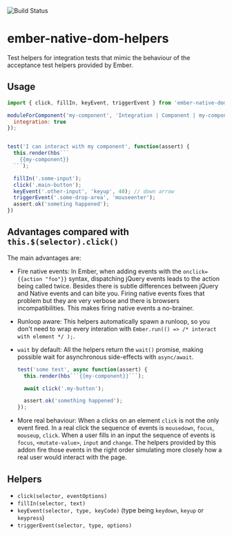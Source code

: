 ![Build Status](https://travis-ci.org/cibernox/ember-native-dom-helpers.svg?branch=master)

# ember-native-dom-helpers

Test helpers for integration tests that mimic the behaviour of the acceptance test
helpers provided by Ember.

## Usage

```js
import { click, fillIn, keyEvent, triggerEvent } from 'ember-native-dom-helpers/test-support/helpers';

moduleForComponent('my-component', 'Integration | Component | my-component', {
  integration: true
});


test('I can interact with my component', function(assert) {
  this.render(hbs```
    {{my-component}}
  ```);

  fillIn('.some-input');
  click('.main-button');
  keyEvent('.other-input', 'keyup', 40); // down arrow
  triggerEvent('.some-drop-area', 'mouseenter');
  assert.ok('someting happened');
})
```

## Advantages compared with `this.$(selector).click()`

The main advantages are:

- Fire native events: In Ember, when adding events with the `onclick={{action "foo"}}` syntax, 
  dispatching jQuery events leads to the action being called twice. Besides there is subtle 
  differences between jQuery and Native events and can bite you. Firing native events fixes
  that problem but they are very verbose and there is browsers incompatibilities.
  This makes firing native events a no-brainer.

- Runloop aware: This helpers automatically spawn a runloop, so you don't need to wrap
  every interation with `Ember.run(() => /* interact with element */ );`. 

- `wait` by default: All the helpers return the `wait()` promise, making possible wait
  for asynchronous side-effects with `async/await`.

  ```js
  test('some test', async function(assert) {
    this.render(hbs```{{my-component}}```);

    await click('.my-button');

    assert.ok('something happened');
  });
  ```

- More real behaviour: When a clicks on an element `click` is not the only event fired. In a 
  real click the sequence of events is `mousedown`, `focus`, `mouseup`, `click`. When a user
  fills in an input the sequence of events is `focus`, `<mutate-value>`, `input` and `change`.
  The helpers provided by this addon fire those events in the right order simulating more 
  closely how a real user would interact with the page.

## Helpers

- `click(selector, eventOptions)`
- `fillIn(selector, text)`
- `keyEvent(selector, type, keyCode)` (type being `keydown`, `keyup` or `keypress`)
- `triggerEvent(selector, type, options)`
